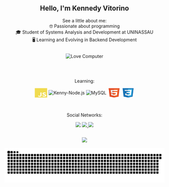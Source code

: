 <div align="center">
  <h2> Hello, I'm Kennedy Vitorino</h2>

  See a little about me:<br>
  🤓  Passionate about programming<br>
  🎓  Student of Systems Analysis and Development at UNINASSAU<br>
  🖥️  Learning and Evolving in Backend Development<br>
</div>

## 

<div align="center">
  <img alt="Love Computer" src="https://user-images.githubusercontent.com/82242582/173188747-879ecc93-4a4e-40c8-bc84-a87ec8de502b.png" min-width="350px" max-width="350px" width="350px"/>
</div>

##

<div align="center" style="display: inline_block"><br>
  <p>Learning:</p>
  <img align="center" alt="Kenny-Js" height="30" width="40" src="https://raw.githubusercontent.com/devicons/devicon/master/icons/javascript/javascript-plain.svg">
  <img align="center" alt="Kenny-Node.js" height="30" width="40" src="https://cdn.jsdelivr.net/gh/devicons/devicon/icons/nodejs/nodejs-original.svg"/>
  <img align="center" alt="MySQL" height="30" width="40" src="https://cdn.jsdelivr.net/gh/devicons/devicon/icons/mysql/mysql-plain.svg"/>
  <img align="center" alt="Kenny-HTML" height="30" width="40" src="https://raw.githubusercontent.com/devicons/devicon/master/icons/html5/html5-original.svg">
  <img align="center" alt="Kenny-CSS" height="30" width="40" src="https://raw.githubusercontent.com/devicons/devicon/master/icons/css3/css3-original.svg">
</div>
<br>  

##
<div align="center">
  <p>Social Networks:</p>
  <a href="https://instagram.com/vitorinokennedy" target="_blank"><img src="https://img.shields.io/badge/-Instagram-%23E4405F?style=for-the-badge&logo=instagram&logoColor=white" target="_blank"></a>
  <a href = "mailto:dkennyvs@gmail.com"><img src="https://img.shields.io/badge/-Gmail-%23333?style=for-the-badge&logo=gmail&logoColor=white" target="_blank">    </a>
  <a href="https://www.linkedin.com/in/kennedy-vitorino-595b63238/" target="_blank"><img src="https://img.shields.io/badge/-LinkedIn-%230077B5?style=for-the-badge&logo=linkedin&logoColor=white" target="_blank"></a> 

##
  
<div align="center">
  <a href="https://github.com/kennedyvitorino">
  <img height="180em" src="https://github-readme-stats.vercel.app/api?username=kennedyvitorino&show_icons=true&theme=dracula&include_all_commits=true&count_private=true"/>
 

  ![Snake animation](https://github.com/kennedyvitorino/kennedyvitorino/blob/output/github-contribution-grid-snake.svg)
 </div>

